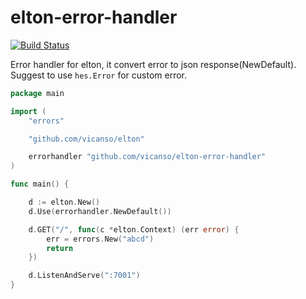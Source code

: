 # elton-error-handler

[![Build Status](https://img.shields.io/travis/vicanso/elton-error-handler.svg?label=linux+build)](https://travis-ci.org/vicanso/elton-error-handler)

Error handler for elton, it convert error to json response(NewDefault). Suggest to use `hes.Error` for custom error.

```go
package main

import (
	"errors"

	"github.com/vicanso/elton"

	errorhandler "github.com/vicanso/elton-error-handler"
)

func main() {

	d := elton.New()
	d.Use(errorhandler.NewDefault())

	d.GET("/", func(c *elton.Context) (err error) {
		err = errors.New("abcd")
		return
	})

	d.ListenAndServe(":7001")
}
```
